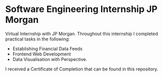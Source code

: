 # Software Engineering Internship JP Morgan

Virtual Internship with JP Morgan. Throughout this internship I completed practical tasks in the following:
- Establishing Financial Data Feeds
- Frontend Web Development
- Data Visualisation with Perspective. 

I received a Certificate of Completion that can be found in this repository. 
